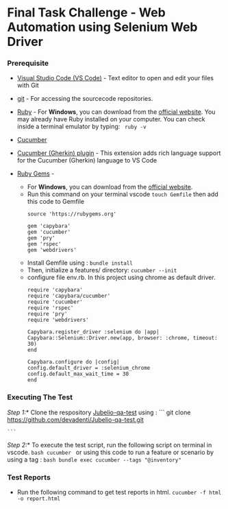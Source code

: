 # Final Task Challenge - Web Automation using Selenium Web Driver

### Prerequisite

* [Visual Studio Code (VS Code)](https://code.visualstudio.com/updates/v1_77) -  Text editor to open and edit your files with Git
* [git](https://git-scm.com/downloads) - For accessing the sourcecode repositories.
* [Ruby](https://www.ruby-lang.org/en/documentation/installation/) - For **Windows**, you can download from the [official website](https://rubyinstaller.org/downloads/). You may already have Ruby installed on your computer. You can check inside a terminal emulator by typing: ` ruby -v`
* [Cucumber](https://cucumber.io/docs/installation/) 
* [Cucumber (Gherkin) plugin](https://marketplace.visualstudio.com/items?itemName=alexkrechik.cucumberautocomplete) - This extension adds rich language support for the Cucumber (Gherkin) language to VS Code

* [Ruby Gems](rubygems.org) - 
  * For **Windows**, you can download from the [official website](https://rubyinstaller.org/downloads/).
  * Run this command on your terminal vscode
    `touch Gemfile`
    then add this code to Gemfile
    ```
    source 'https://rubygems.org'

    gem 'capybara'
    gem 'cucumber'
    gem 'pry'
    gem 'rspec'
    gem 'webdrivers'
    ```
  * Install Gemfile using : `bundle install`
  * Then, initialize a features/ directory: `cucumber --init`
  * configure file env.rb. In this project using chrome as default driver. 
    ```
    require 'capybara'
    require 'capybara/cucumber'
    require 'cucumber'
    require 'rspec'
    require 'pry'
    require 'webdrivers'

    Capybara.register_driver :selenium do |app|
    Capybara::Selenium::Driver.new(app, browser: :chrome, timeout: 30)
    end

    Capybara.configure do |config|
    config.default_driver = :selenium_chrome
    config.default_max_wait_time = 30
    end
    ```
### Executing The Test
*Step 1:** Clone the respository
  [Jubelio-qa-test](https://github.com/devadenti/Jubelio-qa-test) using :
    ```
    git clone https://github.com/devadenti/Jubelio-qa-test.git

    ```
*Step 2:** To execute the test script, run the following script on terminal in vscode.
    ```bash
    cucumber
    ```
    or using this code to run a feature or scenario by using a tag :
    ```bash
    bundle exec cucumber --tags "@inventory"
    ```    

### Test Reports
*  Run the following command to get test reports in html.
    `cucumber -f html -o report.html`



